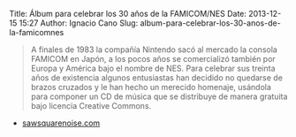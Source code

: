 Title: Álbum para celebrar los 30 años de la FAMICOM/NES
Date: 2013-12-15 15:27
Author: Ignacio Cano
Slug: album-para-celebrar-los-30-anos-de-la-famicomnes

> A finales de 1983 la compañía Nintendo sacó al mercado la consola
> FAMICOM en Japón, a los pocos años se comercializó también por Europa
> y América bajo el nombre de NES. Para celebrar sus treinta años de
> existencia algunos entusiastas han decidido no quedarse de brazos
> cruzados y le han hecho un merecido homenaje, usándola para componer
> un CD de música que se distribuye de manera gratuita bajo licencia
> Creative Commons.

- [sawsquarenoise.com][]

  [sawsquarenoise.com]: http://www.sawsquarenoise.com/2013/12/sonido-de-la-nintendo-nes.html
    "Álbum para celebrar los 30 años de la FAMICOM/NES"
